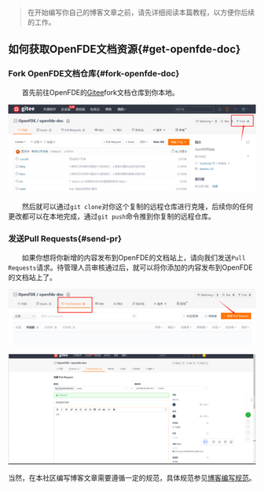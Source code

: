 
> 在开始编写你自己的博客文章之前，请先详细阅读本篇教程，以方便你后续的工作。

<!-- 本博客站点可以通过[OpenFDE官网](https://openfde.com/)跳转到本博客站点。

## OpenFDE博客站点介绍

&emsp;&emsp;欢迎来到OpenFDE博客站点！在本站点你可以尽情发挥你的技术创作文笔、记录你的创新idea或是记录你攻克某一技术难题的思路和方案。欢迎所有OpenFDE社区用户在本站点贡献自己的技术内容！

&emsp;&emsp;当前你看到是本站点的快速指引文档，下面我们将详细指导你如何参与到OpenFDE社区的博客站点来贡献你自己的内容。-->

## 如何获取OpenFDE文档资源{#get-openfde-doc}

### Fork OpenFDE文档仓库{#fork-openfde-doc}

&emsp;&emsp;首先前往OpenFDE的[Gitee](https://gitee.com/openfde/openfde-doc)fork文档仓库到你本地。

![fork-openfde](./images/fork-openfde.png)

&emsp;&emsp;然后就可以通过```git clone```对你这个复制的远程仓库进行克隆，后续你的任何更改都可以在本地完成，通过```git push```命令推到你复制的远程仓库。

### 发送Pull Requests{#send-pr}

&emsp;&emsp;如果你想将你新增的内容发布到OpenFDE的文档站上，请向我们发送```Pull Requests```请求。待管理人员审核通过后，就可以将你添加的内容发布到OpenFDE的文档站上了。

![pull-request](./images/pull-request.png)

![send-request](./images/send-blog.png)

当然，在本社区编写博客文章需要遵循一定的规范，具体规范参见[博客编写规范](https://internal.docs.openfde.com/blog/specification)。

